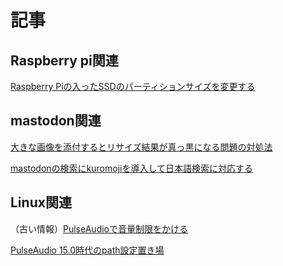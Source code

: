 # 記事

## Raspberry pi関連

[Raspberry Piの入ったSSDのパーティションサイズを変更する](https://boronology.github.io/documents/resize_partition_on_raspberry_pi)

## mastodon関連

[大きな画像を添付するとリサイズ結果が真っ黒になる問題の対処法](https://boronology.github.io/documents/media_attachment_large_image)

[mastodonの検索にkuromojiを導入して日本語検索に対応する](https://boronology.github.io/documents/mastodon_search_kuromoji)

## Linux関連

（古い情報）[PulseAudioで音量制限をかける](https://boronology.github.io/documents/pulseaudio_volume_limit)

[PulseAudio 15.0時代のpath設定置き場](https://boronology.github.io/documents/pulseaudio_config_in_home)